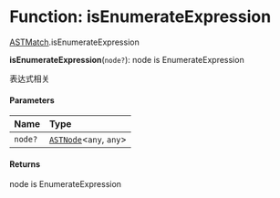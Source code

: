 # Function: isEnumerateExpression

[ASTMatch](/auto-docs/fixed-layout-editor/modules/ASTMatch.md).isEnumerateExpression

**isEnumerateExpression**(`node?`): node is EnumerateExpression

表达式相关

#### Parameters

| Name | Type |
| :------ | :------ |
| `node?` | [`ASTNode`](/auto-docs/fixed-layout-editor/classes/ASTNode.md)<`any`, `any`> |

#### Returns

node is EnumerateExpression
